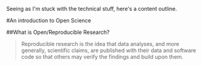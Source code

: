 Seeing as I'm stuck with the technical stuff, here's a content outline.

#An introduction to Open Science

##What is Open/Reproducible Research?

> Reproducible research is the idea that data analyses, and more generally, scientific claims, are published with their data and software code so that others may verify the findings and build upon them.
